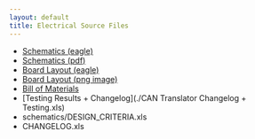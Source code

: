 ```yaml
---
layout: default
title: Electrical Source Files
---
```


* [Schematics (eagle)](./vehicle-interface.sch)
* [Schematics (pdf)](./vehicle-interface.sch.pdf)
* [Board Layout (eagle)](./vehicle-interface.brd)
* [Board Layout (png image)](./vehicle-interface.brd.png)
* [Bill of Materials](./vehicle-interface.bom.xls)
* [Testing Results + Changelog](./CAN Translator Changelog + Testing.xls)
* schematics/DESIGN_CRITERIA.xls
* CHANGELOG.xls
